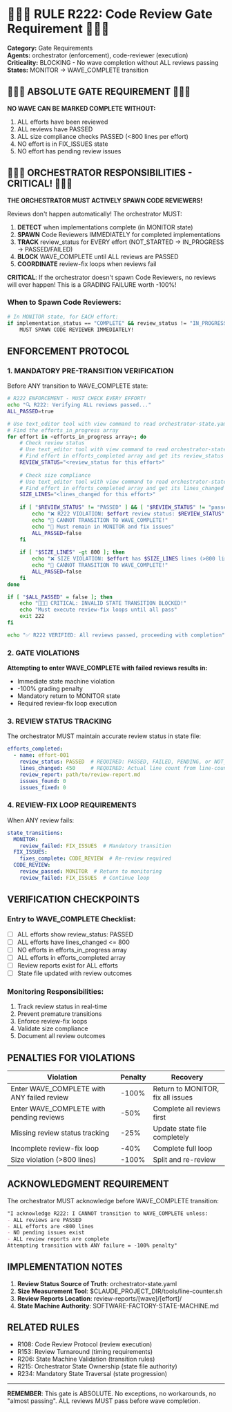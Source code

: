 # 🚨🚨🚨 RULE R222: Code Review Gate Requirement 🚨🚨🚨

**Category:** Gate Requirements  
**Agents:** orchestrator (enforcement), code-reviewer (execution)  
**Criticality:** BLOCKING - No wave completion without ALL reviews passing  
**States:** MONITOR → WAVE_COMPLETE transition

## 🔴🔴🔴 ABSOLUTE GATE REQUIREMENT 🔴🔴🔴

**NO WAVE CAN BE MARKED COMPLETE WITHOUT:**
1. ALL efforts have been reviewed
2. ALL reviews have PASSED
3. ALL size compliance checks PASSED (<800 lines per effort)
4. NO effort is in FIX_ISSUES state
5. NO effort has pending review issues

## 🔴🔴🔴 ORCHESTRATOR RESPONSIBILITIES - CRITICAL! 🔴🔴🔴

**THE ORCHESTRATOR MUST ACTIVELY SPAWN CODE REVIEWERS!**

Reviews don't happen automatically! The orchestrator MUST:
1. **DETECT** when implementations complete (in MONITOR state)
2. **SPAWN** Code Reviewers IMMEDIATELY for completed implementations
3. **TRACK** review_status for EVERY effort (NOT_STARTED → IN_PROGRESS → PASSED/FAILED)
4. **BLOCK** WAVE_COMPLETE until ALL reviews are PASSED
5. **COORDINATE** review-fix loops when reviews fail

**CRITICAL**: If the orchestrator doesn't spawn Code Reviewers, no reviews will ever happen!
This is a GRADING FAILURE worth -100%!

### When to Spawn Code Reviewers:
```bash
# In MONITOR state, for EACH effort:
if implementation_status == "COMPLETE" && review_status != "IN_PROGRESS" && review_status != "PASSED":
    MUST SPAWN CODE REVIEWER IMMEDIATELY!
```

## ENFORCEMENT PROTOCOL

### 1. MANDATORY PRE-TRANSITION VERIFICATION

Before ANY transition to WAVE_COMPLETE state:

```bash
# R222 ENFORCEMENT - MUST CHECK EVERY EFFORT!
echo "🔍 R222: Verifying ALL reviews passed..."
ALL_PASSED=true

# Use text_editor tool with view command to read orchestrator-state.yaml:
# Find the efforts_in_progress array
for effort in <efforts_in_progress array>; do
    # Check review status
    # Use text_editor tool with view command to read orchestrator-state.yaml:
    # Find effort in efforts_completed array and get its review_status
    REVIEW_STATUS="<review_status for this effort>"
    
    # Check size compliance
    # Use text_editor tool with view command to read orchestrator-state.yaml:
    # Find effort in efforts_completed array and get its lines_changed
    SIZE_LINES="<lines_changed for this effort>"
    
    if [ "$REVIEW_STATUS" != "PASSED" ] && [ "$REVIEW_STATUS" != "passed" ]; then
        echo "❌ R222 VIOLATION: $effort review status: $REVIEW_STATUS"
        echo "🚫 CANNOT TRANSITION TO WAVE_COMPLETE!"
        echo "🔄 Must remain in MONITOR and fix issues"
        ALL_PASSED=false
    fi
    
    if [ "$SIZE_LINES" -gt 800 ]; then
        echo "❌ SIZE VIOLATION: $effort has $SIZE_LINES lines (>800 limit)!"
        echo "🚫 CANNOT TRANSITION TO WAVE_COMPLETE!"
        ALL_PASSED=false
    fi
done

if [ "$ALL_PASSED" = false ]; then
    echo "🔴🔴🔴 CRITICAL: INVALID STATE TRANSITION BLOCKED!"
    echo "Must execute review-fix loops until all pass"
    exit 222
fi

echo "✅ R222 VERIFIED: All reviews passed, proceeding with completion"
```

### 2. GATE VIOLATIONS

**Attempting to enter WAVE_COMPLETE with failed reviews results in:**
- Immediate state machine violation
- -100% grading penalty
- Mandatory return to MONITOR state
- Required review-fix loop execution

### 3. REVIEW STATUS TRACKING

The orchestrator MUST maintain accurate review status in state file:

```yaml
efforts_completed:
  - name: effort-001
    review_status: PASSED  # REQUIRED: PASSED, FAILED, PENDING, or NOT_STARTED
    lines_changed: 450     # REQUIRED: Actual line count from line-counter.sh
    review_report: path/to/review-report.md
    issues_found: 0
    issues_fixed: 0
```

### 4. REVIEW-FIX LOOP REQUIREMENTS

When ANY review fails:

```yaml
state_transitions:
  MONITOR:
    review_failed: FIX_ISSUES  # Mandatory transition
  FIX_ISSUES:
    fixes_complete: CODE_REVIEW  # Re-review required
  CODE_REVIEW:
    review_passed: MONITOR  # Return to monitoring
    review_failed: FIX_ISSUES  # Continue loop
```

## VERIFICATION CHECKPOINTS

### Entry to WAVE_COMPLETE Checklist:
- [ ] ALL efforts show review_status: PASSED
- [ ] ALL efforts have lines_changed <= 800
- [ ] NO efforts in efforts_in_progress array
- [ ] ALL efforts in efforts_completed array
- [ ] Review reports exist for ALL efforts
- [ ] State file updated with review outcomes

### Monitoring Responsibilities:
1. Track review status in real-time
2. Prevent premature transitions
3. Enforce review-fix loops
4. Validate size compliance
5. Document all review outcomes

## PENALTIES FOR VIOLATIONS

| Violation | Penalty | Recovery |
|-----------|---------|----------|
| Enter WAVE_COMPLETE with ANY failed review | -100% | Return to MONITOR, fix all issues |
| Enter WAVE_COMPLETE with pending reviews | -50% | Complete all reviews first |
| Missing review status tracking | -25% | Update state file completely |
| Incomplete review-fix loop | -40% | Complete full loop |
| Size violation (>800 lines) | -100% | Split and re-review |

## ACKNOWLEDGMENT REQUIREMENT

The orchestrator MUST acknowledge before WAVE_COMPLETE transition:

```markdown
"I acknowledge R222: I CANNOT transition to WAVE_COMPLETE unless:
- ALL reviews are PASSED
- ALL efforts are <800 lines
- NO pending issues exist
- ALL review reports are complete
Attempting transition with ANY failure = -100% penalty"
```

## IMPLEMENTATION NOTES

1. **Review Status Source of Truth**: orchestrator-state.yaml
2. **Size Measurement Tool**: $CLAUDE_PROJECT_DIR/tools/line-counter.sh
3. **Review Reports Location**: review-reports/[wave]/[effort]/
4. **State Machine Authority**: SOFTWARE-FACTORY-STATE-MACHINE.md

## RELATED RULES

- R108: Code Review Protocol (review execution)
- R153: Review Turnaround (timing requirements)
- R206: State Machine Validation (transition rules)
- R215: Orchestrator State Ownership (state file authority)
- R234: Mandatory State Traversal (state progression)

---

**REMEMBER**: This gate is ABSOLUTE. No exceptions, no workarounds, no "almost passing". ALL reviews MUST pass before wave completion.